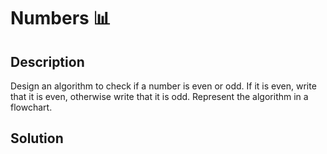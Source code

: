 # Numbers 📊

## Description

Design an algorithm to check if a number is even or odd. If it is even, write that it is even, otherwise write that it is odd. Represent the algorithm in a flowchart.

## Solution

